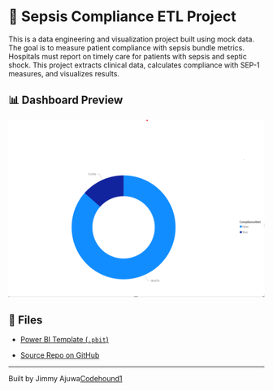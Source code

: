 # 🧬 Sepsis Compliance ETL Project

This is a data engineering and visualization project built using  mock data. The goal is to measure patient compliance with sepsis bundle metrics.
Hospitals must report on timely care for patients with sepsis and septic shock. This project extracts clinical data, calculates compliance with SEP-1 measures, and visualizes results.
## 📊 Dashboard Preview

![Dashboard](dashboard.png)


## 📂 Files

- [Power BI Template (`.pbit`)](SepsisComplianceTemplate.pbit)
 
- [Source Repo on GitHub](https://github.com/Codehound1/sepsis-compliance-etl)

---

Built by Jimmy Ajuwa[Codehound1](https://github.com/Codehound1)
